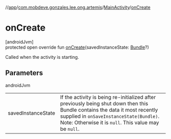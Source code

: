 //[app](../../../index.md)/[com.mobdeve.gonzales.lee.ong.artemis](../index.md)/[MainActivity](index.md)/[onCreate](on-create.md)

# onCreate

[androidJvm]\
protected open override fun [onCreate](on-create.md)(savedInstanceState: [Bundle](https://developer.android.com/reference/kotlin/android/os/Bundle.html)?)

Called when the activity is starting.

## Parameters

androidJvm

| | |
|---|---|
| savedInstanceState | If the activity is being re-initialized after previously being shut down then this Bundle contains the data it most recently supplied in <code>onSaveInstanceState(Bundle)</code>. Note: Otherwise it is <code>null</code>. This value may be <code>null</code>. |
